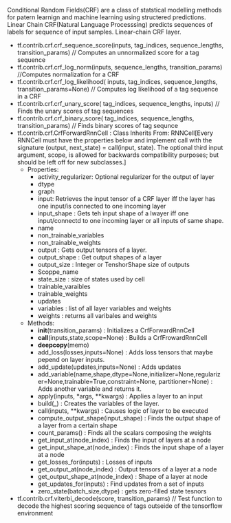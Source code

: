 Conditional Random Fields(CRF) are a class of statstical modelling methods for patern learnign and machine learning using structered predictions. Linear Chain CRF(Natural Language Processsing) predicts sequences of labels for sequence of input samples.
Linear-chain CRF layer.

* tf.contrib.crf.crf_sequence_score(inputs, tag_indices, sequence_lengths, transition_params) // Computes an unnormalized score for a tag sequence
* tf.contrib.crf.crf_log_norm(inputs, sequence_lengths, transition_params) //Computes normalization for a CRF
* tf.contrib.crf.crf_log_likelihood( inputs, tag_indices, sequence_lengths, transition_params=None) // Computes log likelihood of a tag sequence in a CRF
* tf.contrib.crf.crf_unary_score( tag_indices,  sequence_lengths,  inputs) // Finds the unary scores of tag sequences
* tf.contrib.crf.crf_binary_score( tag_indices,  sequence_lengths,  transition_params) // Finds binary scores of tag sequnce
* tf.contrib.crf.CrfForwardRnnCell : Class Inherits From: RNNCell[Every RNNCell must have the properties below and implement call with the signature (output, next_state) = call(input, state). The optional third input argument, scope, is allowed for backwards compatibility purposes; but should be left off for new subclasses.]
	* Properties:
		* activity_regularizer: Optional regularizer for the output of layer
		* dtype 
		* graph
		* input: Retrieves the input tensor of a CRF layer iff the layer has one input/is connected to one incoming layer
		* input_shape : Gets teh input shape of a lwayer iff one input/connectd to one incoming layer or all inputs of same shape.
		* name
		* non_trainable_variables
		* non_trainable_weights
		* output : Gets output tensors of a layer. 
		* output_shape : Get output shapes of a layer
		* output_size :  Integer or TenshorShape size of outputs
		* Scoppe_name
		* state_size : size of states used by cell
		* trainable_varaibles
		* trainable_weights
		* updates
		* variables : list of all layer variables and weights
		* weights : returns all varibales and weights
	* Methods:
		* __init__(transition_params) : Initializes a CrfForwardRnnCell
		* __call__(inputs,state,scope=None) : Builds a CrfFrowardRnnCell
		* __deepcopy__(memo)
		* add_loss(losses,inputs=None) : Adds loss tensors that maybe pepend on layer inputs.
		* add_update(updates,inputs=None) : Adds updates 
		* add_variable(name,shape,dtype=None,initializer=None,regularizer=None,trainable=True,constraint=None, partitioner=None) :  Adds another variable and returns it.
		* apply(inputs,  *args,  **kwargs) : Applies a layer to an input
		* build(_) : Creates the variables of the layer.
		* call(inputs, **kwargs) : Causes logic of layer to be executed
		* compute_output_shape(input_shape) : Finds the output shape of a layer from a certain shape
		* count_params() : Finds all the scalars composing the weights
		* get_input_at(node_index) : Finds the input of layers at a node
		* get_input_shape_at(node_index) : Finds the input shape of a layer at a node
		* get_losses_for(inputs) : Losses of inputs
		* get_output_at(node_index) : Output tensors of a layer at a node
		* get_output_shape_at(node_index) : Shape of a layer at node
		* get_updates_for(inputs) : Find updates from a set of inputs
		* zero_state(batch_size,dtype) : gets zero-filled state tesnors
* tf.contrib.crf.viterbi_decode(score, transition_params) // Test function to decode the highest scoring sequence of tags outseide of the tensorflow environment
